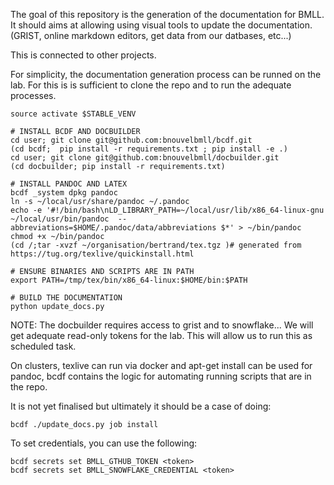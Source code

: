 The goal of this repository is the generation of the documentation for BMLL.
It should aims at allowing using visual tools to update the documentation.
(GRIST, online markdown editors, get data from our datbases, etc...) 

This is connected to other projects.

For simplicity, the documentation generation process can be runned on the lab.
For this is is sufficient to clone the repo and to run the adequate processes.

```
source activate $STABLE_VENV

# INSTALL BCDF AND DOCBUILDER
cd user; git clone git@github.com:bnouvelbmll/bcdf.git
(cd bcdf;  pip install -r requirements.txt ; pip install -e .)
cd user; git clone git@github.com:bnouvelbmll/docbuilder.git
(cd docbuilder; pip install -r requirements.txt)

# INSTALL PANDOC AND LATEX
bcdf _system dpkg pandoc
ln -s ~/local/usr/share/pandoc ~/.pandoc
echo -e '#!/bin/bash\nLD_LIBRARY_PATH=~/local/usr/lib/x86_64-linux-gnu  ~/local/usr/bin/pandoc  --abbreviations=$HOME/.pandoc/data/abbreviations $*' > ~/bin/pandoc
chmod +x ~/bin/pandoc
(cd /;tar -xvzf ~/organisation/bertrand/tex.tgz )# generated from  https://tug.org/texlive/quickinstall.html

# ENSURE BINARIES AND SCRIPTS ARE IN PATH
export PATH=/tmp/tex/bin/x86_64-linux:$HOME/bin:$PATH

# BUILD THE DOCUMENTATION
python update_docs.py
```

NOTE: The docbuilder requires access to grist and to snowflake...
We will get adequate read-only tokens for the lab.
This will allow us to run this as scheduled task.

On clusters, texlive can run via docker and apt-get install can be used for pandoc,
bcdf contains the logic for automating running scripts that are in the repo.

It is not yet finalised but ultimately it should be a case of doing:
```
bcdf ./update_docs.py job install 
```

To set credentials, you can use the following:
```
bcdf secrets set BMLL_GTHUB_TOKEN <token>
bcdf secrets set BMLL_SNOWFLAKE_CREDENTIAL <token>
```
